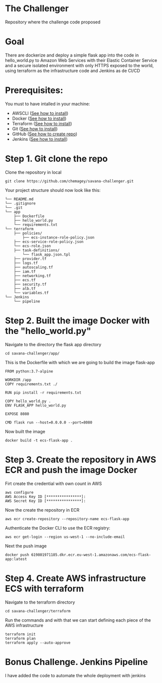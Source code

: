 # The Challenger
Repository where the challenge code proposed

# Goal
There are dockerize and deploy a simple flask app into the code in hello_world.py to Amazon Web Services with their Elastic Container Service and a secure isolated environment with only HTTPS exposed to the world, using terraform as the infrastructure code and Jenkins as de CI/CD

# Prerequisites:
You must to have intalled in your machine:
 - AWSCLI ([See how to install](http://docs.aws.amazon.com/cli/latest/userguide/installing.html))
 - Docker ([See how to install](https://docs.docker.com/engine/installation/))
 - Terraform ([See how to install](https://www.terraform.io/intro/getting-started/install.html))
 - Git ([See how to install](https://git-scm.com/book/en/v2/Getting-Started-Installing-Git))
 - GitHub ([See how to create repo](https://docs.github.com/en/get-started/quickstart/create-a-repo))
 - Jenkins ([See how to install](https://www.jenkins.io/doc/book/installing/))


# Step 1. Git clone the repo
Clone the repository in local

```
git clone https://github.com/chemagey/savana-challenger.git

```
Your project structure should now look like this:
```
└── README.md
└── .gitignore
└── .git
└── app 
    ├── Dockerfile
    ├── hello_world.py
    └── requirements.txt
└── terraform 
    ├── policies/
    	├── ecs-instance-role-policy.json
	├── ecs-service-role-policy.json
	└── ecs-role.json
    ├── task-definitions/
        └── flask_app.json.tpl
    ├── provider.tf
    ├── logs.tf
    ├── autoscaling.tf
    ├── iam.tf
    ├── networking.tf
    ├── ecs.tf
    ├── security.tf
    ├── alb.tf
    └── variables.tf
└── Jenkins 
    └── pipeline
```

# Step 2. Built the image Docker with the "hello_world.py"
Navigate to the directory the flask app directory 

```
cd savana-challenger/app/

```

This is the Dockerfile with which we are going to build the image flask-app
```
FROM python:3.7-alpine

WORKDIR /app
COPY requirements.txt ./

RUN pip install -r requirements.txt

COPY hello_world.py .
ENV FLASK_APP hello_world.py

EXPOSE 8080

CMD flask run --host=0.0.0.0 --port=8080
```
Now built the image

```
docker build -t ecs-flask-app .

```

# Step 3. Create the repository in AWS ECR and push the image Docker
Firt create the credential with own count in AWS
```
aws configure
AWS Access Key ID [****************]:
AWS Secret Key ID [****************]:

```
Now the create the repository in ECR
```
aws ecr create-repository --repository-name ecs-flask-app

```
Authenticate the Docker CLI to use the ECR registry:
```
aws ecr get-login --region us-west-1 --no-include-email

```
Next the push image 
```
docker push 619801971185.dkr.ecr.eu-west-1.amazonaws.com/ecs-flask-app:latest

```
# Step 4. Create AWS infrastructure ECS with terraform
Navigate to the terraform directory

```
cd savana-challenger/terraform

```
Run the commands and with that we can start defining each piece of the AWS infrastructure
```
terraform init
terraform plan
terraform apply --auto-approve

```

# Bonus Challenge. Jenkins Pipeline
I have added the code to automate the whole deployment with jenkins

